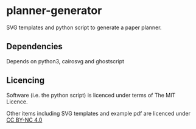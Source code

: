 # planner-generator
SVG templates and python script to generate a paper planner. 

## Dependencies
Depends on python3, cairosvg and ghostscript

## Licencing

Software (i.e. the python script) is licenced under terms of The MIT Licence.

Other items including SVG templates and example pdf are licenced under [CC BY-NC 4.0](https://creativecommons.org/licenses/by-nc/4.0/)
